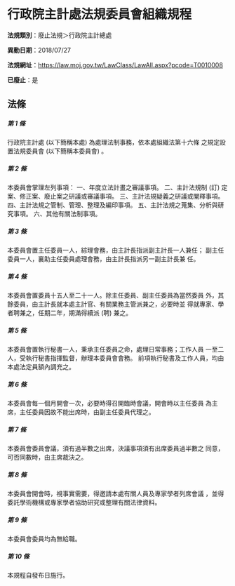 # 行政院主計處法規委員會組織規程

**法規類別**：廢止法規＞行政院主計總處

**異動日期**：2018/07/27  

**法規網址**：https://law.moj.gov.tw/LawClass/LawAll.aspx?pcode=T0010008

**已廢止**：是



## 法條
##### 第 1 條
行政院主計處 (以下簡稱本處) 為處理法制事務，依本處組織法第十六條
之規定設置法規委員會 (以下簡稱本委員會) 。

##### 第 2 條
本委員會掌理左列事項：
一、年度立法計畫之審議事項。
二、主計法規制 (訂) 定案、修正案、廢止案之研議或審議事項。
三、主計法規疑義之研議或闡釋事項。
四、主計法規之管制、管理、整理及編印事項。
五、主計法規之蒐集、分析與研究事項。
六、其他有關法制事項。


##### 第 3 條
本委員會置主任委員一人，綜理會務，由主計長指派副主計長一人兼任；
副主任委員一人，襄助主任委員處理會務，由主計長指派另一副主計長兼
任。

##### 第 4 條
本委員會置委員十五人至二十一人。除主任委員、副主任委員為當然委員
外，其餘委員，由主計長就本處主計官、有關業務主管派兼之，必要時並
得就專家、學者聘兼之，任期二年，期滿得續派 (聘) 兼之。

##### 第 5 條
本委員會置執行秘書一人，秉承主任委員之命，處理日常事務；工作人員
一至二人，受執行秘書指揮監督，辦理本委員會會務。
前項執行秘書及工作人員，均由本處法定員額內調充之。

##### 第 6 條
本委員會每一個月開會一次，必要時得召開臨時會議，開會時以主任委員
為主席，主任委員因故不能出席時，由副主任委員代理之。

##### 第 7 條
本委員會委員會議，須有過半數之出席，決議事項須有出席委員過半數之
同意，可否同數時，由主席裁決之。

##### 第 8 條
本委員會開會時，視事實需要，得邀請本處有關人員及專家學者列席會議
，並得委託學術機構或專家學者協助研究或整理有關法律資料。

##### 第 9 條
本委員會委員均為無給職。

##### 第 10 條
本規程自發布日施行。


